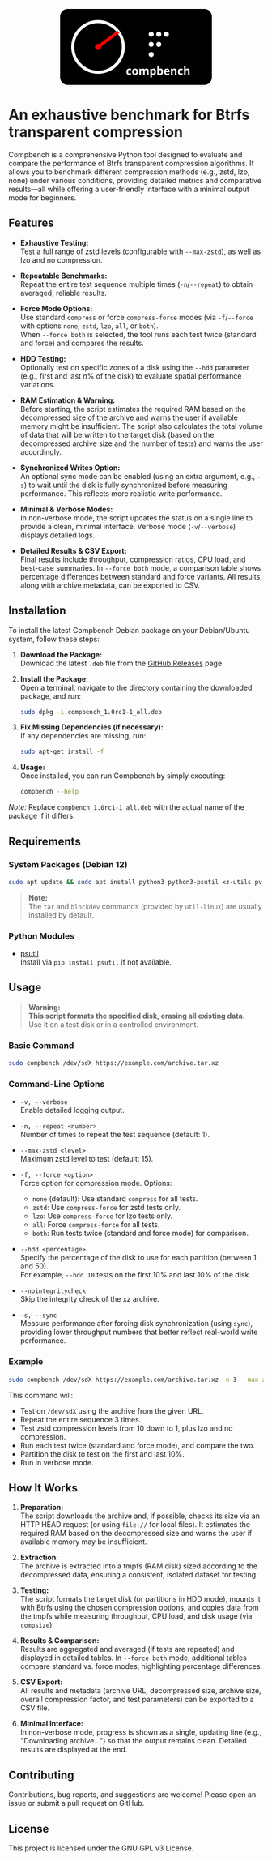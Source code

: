 <p align="center">
  <img src="https://raw.githubusercontent.com/Robin-DUBREUIL/compbench/main/logo.svg" alt="Compbench Logo" width="300">
</p>

# An exhaustive benchmark for Btrfs transparent compression

Compbench is a comprehensive Python tool designed to evaluate and compare the performance of Btrfs transparent compression algorithms. It allows you to benchmark different compression methods (e.g., zstd, lzo, none) under various conditions, providing detailed metrics and comparative results—all while offering a user-friendly interface with a minimal output mode for beginners.

## Features

- **Exhaustive Testing:**  
  Test a full range of zstd levels (configurable with `--max-zstd`), as well as lzo and no compression.

- **Repeatable Benchmarks:**  
  Repeat the entire test sequence multiple times (`-n`/`--repeat`) to obtain averaged, reliable results.

- **Force Mode Options:**  
  Use standard `compress` or force `compress-force` modes (via `-f`/`--force` with options `none`, `zstd`, `lzo`, `all`, or `both`).  
  When `--force both` is selected, the tool runs each test twice (standard and force) and compares the results.

- **HDD Testing:**  
  Optionally test on specific zones of a disk using the `--hdd` parameter (e.g., first and last *n*% of the disk) to evaluate spatial performance variations.

- **RAM Estimation & Warning:**  
  Before starting, the script estimates the required RAM based on the decompressed size of the archive and warns the user if available memory might be insufficient. The script also calculates the total volume of data that will be written to the target disk (based on the decompressed archive size and the number of tests) and warns the user accordingly.

- **Synchronized Writes Option:**  
  An optional sync mode can be enabled (using an extra argument, e.g., `-s`) to wait until the disk is fully synchronized before measuring performance. This reflects more realistic write performance.

- **Minimal & Verbose Modes:**  
  In non-verbose mode, the script updates the status on a single line to provide a clean, minimal interface. Verbose mode (`-v`/`--verbose`) displays detailed logs.

- **Detailed Results & CSV Export:**  
  Final results include throughput, compression ratios, CPU load, and best-case summaries. In `--force both` mode, a comparison table shows percentage differences between standard and force variants. All results, along with archive metadata, can be exported to CSV.

## Installation

To install the latest Compbench Debian package on your Debian/Ubuntu system, follow these steps:

1. **Download the Package:**  
   Download the latest `.deb` file from the [GitHub Releases](https://github.com/Robin-DUBREUIL/compbench/releases) page.

2. **Install the Package:**  
   Open a terminal, navigate to the directory containing the downloaded package, and run:

   ```bash
   sudo dpkg -i compbench_1.0rc1-1_all.deb
   ```

3. **Fix Missing Dependencies (if necessary):**  
   If any dependencies are missing, run:

   ```bash
   sudo apt-get install -f
   ```

4. **Usage:**  
   Once installed, you can run Compbench by simply executing:

   ```bash
   compbench --help
   ```

*Note:* Replace `compbench_1.0rc1-1_all.deb` with the actual name of the package if it differs.

## Requirements

### System Packages (Debian 12)

```bash
sudo apt update && sudo apt install python3 python3-psutil xz-utils pv btrfs-progs btrfs-compsize gdisk
```

> **Note:**  
> The `tar` and `blockdev` commands (provided by `util-linux`) are usually installed by default.

### Python Modules

- [psutil](https://pypi.org/project/psutil/)  
  Install via `pip install psutil` if not available.

## Usage

> **Warning:**  
> **This script formats the specified disk, erasing all existing data.**  
> Use it on a test disk or in a controlled environment.

### Basic Command

```bash
sudo compbench /dev/sdX https://example.com/archive.tar.xz
```

### Command-Line Options

- `-v, --verbose`  
  Enable detailed logging output.

- `-n, --repeat <number>`  
  Number of times to repeat the test sequence (default: 1).

- `--max-zstd <level>`  
  Maximum zstd level to test (default: 15).

- `-f, --force <option>`  
  Force option for compression mode. Options:  
  - `none` (default): Use standard `compress` for all tests.  
  - `zstd`: Use `compress-force` for zstd tests only.  
  - `lzo`: Use `compress-force` for lzo tests only.  
  - `all`: Force `compress-force` for all tests.  
  - `both`: Run tests twice (standard and force mode) for comparison.

- `--hdd <percentage>`  
  Specify the percentage of the disk to use for each partition (between 1 and 50).  
  For example, `--hdd 10` tests on the first 10% and last 10% of the disk.

- `--nointegritycheck`  
  Skip the integrity check of the xz archive.

- `-s, --sync`  
  Measure performance after forcing disk synchronization (using `sync`), providing lower throughput numbers that better reflect real-world write performance.

### Example

```bash
sudo compbench /dev/sdX https://example.com/archive.tar.xz -n 3 --max-zstd 10 -f both --hdd 10 -v
```

This command will:
- Test on `/dev/sdX` using the archive from the given URL.
- Repeat the entire sequence 3 times.
- Test zstd compression levels from 10 down to 1, plus lzo and no compression.
- Run each test twice (standard and force mode), and compare the two.
- Partition the disk to test on the first and last 10%.
- Run in verbose mode.

## How It Works

1. **Preparation:**  
   The script downloads the archive and, if possible, checks its size via an HTTP HEAD request (or using `file://` for local files). It estimates the required RAM based on the decompressed size and warns the user if available memory may be insufficient.

2. **Extraction:**  
   The archive is extracted into a tmpfs (RAM disk) sized according to the decompressed data, ensuring a consistent, isolated dataset for testing.

3. **Testing:**  
   The script formats the target disk (or partitions in HDD mode), mounts it with Btrfs using the chosen compression options, and copies data from the tmpfs while measuring throughput, CPU load, and disk usage (via `compsize`).

4. **Results & Comparison:**  
   Results are aggregated and averaged (if tests are repeated) and displayed in detailed tables. In `--force both` mode, additional tables compare standard vs. force modes, highlighting percentage differences.

5. **CSV Export:**  
   All results and metadata (archive URL, decompressed size, archive size, overall compression factor, and test parameters) can be exported to a CSV file.

6. **Minimal Interface:**  
   In non-verbose mode, progress is shown as a single, updating line (e.g., "Downloading archive...") so that the output remains clean. Detailed results are displayed at the end.

## Contributing

Contributions, bug reports, and suggestions are welcome! Please open an issue or submit a pull request on GitHub.

## License

This project is licensed under the GNU GPL v3 License.
